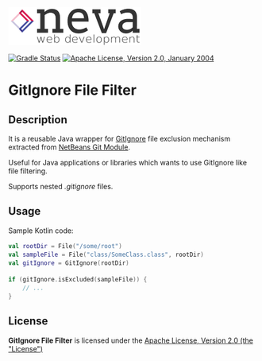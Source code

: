 ![Neva Development logo](docs/neva-logo.png)

[![Gradle Status](https://gradleupdate.appspot.com/Cognifide/gradle-aem-plugin/status.svg)](https://gradleupdate.appspot.com/Cognifide/gradle-aem-plugin/status)
[![Apache License, Version 2.0, January 2004](https://img.shields.io/github/license/Cognifide/gradle-aem-plugin.svg?label=License)](http://www.apache.org/licenses/)

# GitIgnore File Filter


## Description

It is a reusable Java wrapper for [GitIgnore](https://git-scm.com/docs/gitignore) file exclusion mechanism extracted from [NetBeans Git Module](https://github.com/myabc/nbgit/tree/master/src/org/nbgit/util/exclude).

Useful for Java applications or libraries which wants to use GitIgnore like file filtering. 

Supports nested *.gitignore* files.

## Usage

Sample Kotlin code:

```kotlin
val rootDir = File("/some/root")
val sampleFile = File("class/SomeClass.class", rootDir)
val gitIgnore = GitIgnore(rootDir)

if (gitIgnore.isExcluded(sampleFile)) {
    // ...
}
```

## License

**GitIgnore File Filter** is licensed under the [Apache License, Version 2.0 (the "License")](https://www.apache.org/licenses/LICENSE-2.0.txt)
